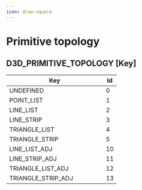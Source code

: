 ```yaml
---
icon: draw-square
---
```


# Primitive topology

## D3D\_PRIMITIVE\_TOPOLOGY \[Key]

<table><thead><tr><th width="242">Key</th><th>Id</th></tr></thead><tbody><tr><td>UNDEFINED</td><td>0</td></tr><tr><td>POINT_LIST</td><td>1</td></tr><tr><td>LINE_LIST</td><td>2</td></tr><tr><td>LINE_STRIP</td><td>3</td></tr><tr><td>TRIANGLE_LIST</td><td>4</td></tr><tr><td>TRIANGLE_STRIP</td><td>5</td></tr><tr><td>LINE_LIST_ADJ</td><td>10</td></tr><tr><td>LINE_STRIP_ADJ</td><td>11</td></tr><tr><td>TRIANGLE_LIST_ADJ</td><td>12</td></tr><tr><td>TRIANGLE_STRIP_ADJ</td><td>13</td></tr></tbody></table>
